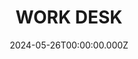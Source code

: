 ---
date: 2024-05-26T00:00:00.000Z
description: The workspace and tool wall that @VillageofWolves uses to create stencils.
draft: false
icon: 2024-05-26-work-desk.webp
language: en
title: WORK DESK
link: https://www.reddit.com/r/tomsachs/comments/1arm5ni/work_in_progress/#lightbox
alt: A photo of a an old table that has been converted into a workbench. Behind it is a tool wall filled with a variety of hand tools and dewalt cordless equipment. An Oklahoma pennant is hanging to the left of the arrangement. 

---